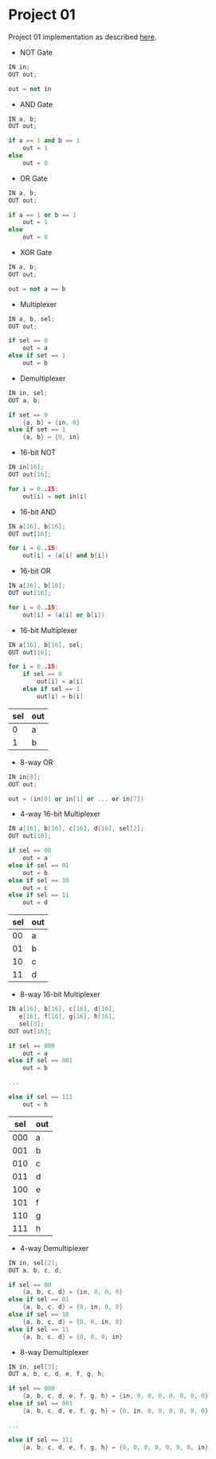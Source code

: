 # Project 01

Project 01 implementation as described [here](//nand2tetris.org/01.php).

- NOT Gate

```c++
IN in;
OUT out;
```

```c++
out = not in
```

- AND Gate

```c++
IN a, b;
OUT out;
```

```c++
if a == 1 and b == 1
    out = 1
else
    out = 0
```

- OR Gate

```c++
IN a, b;
OUT out;
```

```c++
if a == 1 or b == 1
    out = 1
else
    out = 0
```

- XOR Gate

```c++
IN a, b;
OUT out;
```

```c++
out = not a == b
```

- Multiplexer

```c++
IN a, b, sel;
OUT out;
```

```c++
if sel == 0
    out = a
else if set == 1
    out = b
```

- Demultiplexer

```c++
IN in, sel;
OUT a, b;
```

```c++
if set == 0
    {a, b} = {in, 0}
else if set == 1
    {a, b} = {0, in}
```

- 16-bit NOT

```c++
IN in[16];
OUT out[16];
```

```c++
for i = 0..15:
    out[i] = not in[i]
```

- 16-bit AND

```c++
IN a[16], b[16];
OUT out[16];
```

```c++
for i = 0..15:
    out[i] = (a[i] and b[i])
```

- 16-bit OR

```c++
IN a[16], b[16];
OUT out[16];
```

```c++
for i = 0..15:
    out[i] = (a[i] or b[i])
```

- 16-bit Multiplexer

```c++
IN a[16], b[16], sel;
OUT out[16];
```

```c++
for i = 0..15:
    if sel == 0
        out[i] = a[i]
    else if sel == 1
        out[i] = b[i]
```

sel | out
--- | ---
  0 |   a
  1 |   b

- 8-way OR

```c++
IN in[8];
OUT out;
```

```c++
out = (in[0] or in[1] or ... or in[7])
```

- 4-way 16-bit Multiplexer

```c++
IN a[16], b[16], c[16], d[16], sel[2];
OUT out[16];
```

```c++
if sel == 00
    out = a
else if sel == 01
    out = b
else if sel == 10
    out = c
else if sel == 11
    out = d
```

sel | out
--- | ---
 00 |   a
 01 |   b
 10 |   c
 11 |   d

- 8-way 16-bit Multiplexer

```c++
IN a[16], b[16], c[16], d[16],
   e[16], f[16], g[16], h[16],
   sel[3];
OUT out[16];
```

```c++
if sel == 000
    out = a
else if sel == 001
    out = b

...

else if sel == 111
    out = h
```

sel | out
--- | ---
000 |   a
001 |   b
010 |   c
011 |   d
100 |   e
101 |   f
110 |   g
111 |   h

- 4-way Demultiplexer

```c++
IN in, sel[2];
OUT a, b, c, d;
```

```c++
if sel == 00
    {a, b, c, d} = {in, 0, 0, 0}
else if sel == 01
    {a, b, c, d} = {0, in, 0, 0}
else if sel == 10
    {a, b, c, d} = {0, 0, in, 0}
else if sel == 11
    {a, b, c, d} = {0, 0, 0, in}
```

- 8-way Demultiplexer

```c++
IN in, sel[3];
OUT a, b, c, d, e, f, g, h;
```

```c++
if sel == 000
    {a, b, c, d, e, f, g, h} = {in, 0, 0, 0, 0, 0, 0, 0}
else if sel == 001
    {a, b, c, d, e, f, g, h} = {0, in, 0, 0, 0, 0, 0, 0}

...

else if sel == 111
    {a, b, c, d, e, f, g, h} = {0, 0, 0, 0, 0, 0, 0, in}
```
